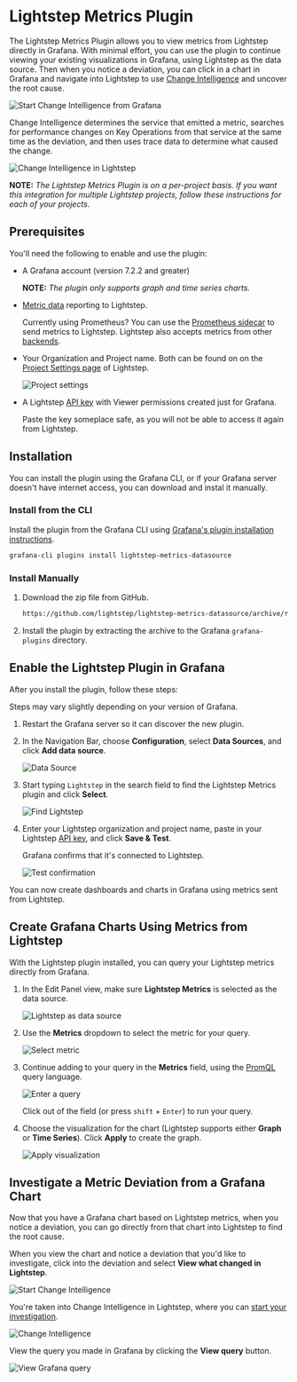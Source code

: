 # Lightstep Metrics Plugin

The Lightstep Metrics Plugin allows you to view metrics from Lightstep directly in Grafana. With minimal effort, you can use the plugin to continue viewing your existing visualizations in Grafana, using Lightstep as the data source. Then when you notice a deviation, you can click in a chart in Grafana and navigate into Lightstep to use [Change Intelligence](https://docs.lightstep.com/docs/investigate-metric-deviation) and uncover the root cause.

![Start Change Intelligence from Grafana](/images/docs/graf_metciStart.png)

Change Intelligence determines the service that emitted a metric, searches for performance changes on Key Operations from that service at the same time as the deviation, and then uses trace data to determine what caused the change.

![Change Intelligence in Lightstep](/images/docs/metci_changeIntel.png)

**NOTE:** _The Lightstep Metrics Plugin is on a per-project basis. If you want this integration for multiple Lightstep projects, follow these instructions for each of your projects._

## Prerequisites

You'll need the following to enable and use the plugin:

- A Grafana account (version 7.2.2 and greater)

  **NOTE:** _The plugin only supports graph and time series charts._

- [Metric data](https://docs.lightstep.com/docs/send-metrics-to-lightstep) reporting to Lightstep.

  Currently using Prometheus? You can use the [Prometheus sidecar](https://docs.lightstep.com/docs/ingest-metrics-prometheus) to send metrics to Lightstep. Lightstep also accepts metrics from other [backends](https://docs.lightstep.com/docs/send-metrics-to-lightstep).

- Your Organization and Project name. Both can be found on on the [Project Settings page](https://docs.lightstep.com/docs/create-projects-for-your-environments) of Lightstep.

  ![Project settings](/images/docs/proj_org.png)

- A Lightstep [API key](https://docs.lightstep.com/docs/create-and-manage-api-keys) with Viewer permissions created just for Grafana.

  Paste the key someplace safe, as you will not be able to access it again from Lightstep.

## Installation

You can install the plugin using the Grafana CLI, or if your Grafana server doesn't have internet access, you can download and instal it manually.

### Install from the CLI

Install the plugin from the Grafana CLI using [Grafana's plugin installation instructions](https://grafana.com/docs/grafana/latest/plugins/installation/).

```sh
grafana-cli plugins install lightstep-metrics-datasource
```

### Install Manually

1. Download the zip file from GitHub.

   ```sh
   https://github.com/lightstep/lightstep-metrics-datasource/archive/refs/heads/main.zip
   ```

2. Install the plugin by extracting the archive to the Grafana `grafana-plugins` directory.

## Enable the Lightstep Plugin in Grafana

After you install the plugin, follow these steps:

Steps may vary slightly depending on your version of Grafana.

1. Restart the Grafana server so it can discover the new plugin.
2. In the Navigation Bar, choose **Configuration**, select **Data Sources**, and click **Add data source**.

   ![Data Source](/images/docs/graf_metciData.png)

3. Start typing `Lightstep` in the search field to find the Lightstep Metrics plugin and click **Select**.

   ![Find Lightstep](/images/docs/graf_metciLS.png)

4. Enter your Lightstep organization and project name, paste in your Lightstep [API key](https://docs.lightstep.com/docs/create-and-manage-api-keys), and click **Save & Test**.

   Grafana confirms that it's connected to Lightstep.

   ![Test confirmation](/images/docs/graf_metciTest.png)

You can now create dashboards and charts in Grafana using metrics sent from Lightstep.

## Create Grafana Charts Using Metrics from Lightstep

With the Lightstep plugin installed, you can query your Lightstep metrics directly from Grafana.

1. In the Edit Panel view, make sure **Lightstep Metrics** is selected as the data source.

   ![Lightstep as data source](/images/docs/graf_metciSource.png)

2. Use the **Metrics** dropdown to select the metric for your query. 

   ![Select metric](/images/docs/graf_metSelect.png)


3. Continue adding to your query in the **Metrics** field, using the [PromQL](https://prometheus.io/docs/prometheus/latest/querying/basics/) query language.

   ![Enter a query](/images/docs/graf_metciQuery.png)

   Click out of the field (or press `shift` + `Enter`) to run your query.

3. Choose the visualization for the chart (Lightstep supports either **Graph** or **Time Series**). Click **Apply** to create the graph.

   ![Apply visualization](/images/docs/graf_metciApply.png)

## Investigate a Metric Deviation from a Grafana Chart

Now that you have a Grafana chart based on Lightstep metrics, when you notice a deviation, you can go directly from that chart into Lightstep to find the root cause.

When you view the chart and notice a deviation that you'd like to investigate, click into the deviation and select **View what changed in Lightstep**.

![Start Change Intelligence](/images/docs/graf_metciCI.png)

You're taken into Change Intelligence in Lightstep, where you can [start your investigation](https://docs.lightstep.com/docs/investigate-metric-deviation).

![Change Intelligence](images/docs/graf_metciPW.png)

View the query you made in Grafana by clicking the **View query** button.

![View Grafana query](/images/docs/graf_metciViewQuery.png)

<!-- TODO: add a link to the Learning Path for Prom+Grafana, once available -->
